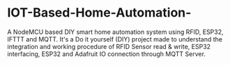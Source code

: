 # IOT-Based-Home-Automation-
A NodeMCU based DIY smart home automation system using RFID, ESP32, IFTTT and MQTT.  It's a Do it yourself (DIY) project made to understand the integration and working procedure of RFID Sensor read &amp; write, ESP32 interfacing, ESP32 and Adafruit IO connection through MQTT Server. 
